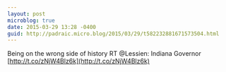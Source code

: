 ```yaml
---
layout: post
microblog: true
date: 2015-03-29 13:28 -0400
guid: http://padraic.micro.blog/2015/03/29/t582232881671573504.html
---
```

Being on the wrong side of history RT @Lessien:  Indiana Governor 
[http://t.co/zNjW4Blz6k](http://t.co/zNjW4Blz6k)
